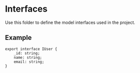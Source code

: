 # Interfaces

Use this folder to define the model interfaces used in the project.

## Example

```
export interface IUser {
    _id: string;
    name: string;
    email: string;
}
```
